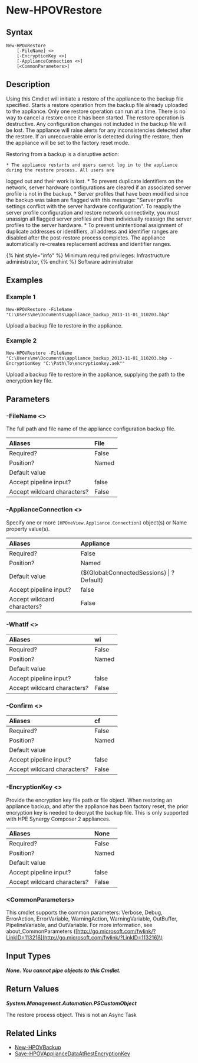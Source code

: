 ﻿---
description: Upload appliance backup file to restore its configuration.
---

# New-HPOVRestore

## Syntax

```text
New-HPOVRestore
    [-FileName] <>
    [-EncryptionKey <>]
    [-ApplianceConnection <>]
    [<CommonParameters>]
```

## Description

Using this Cmdlet will initiate a restore of the appliance to the backup file specified.  Starts a restore operation from the backup file already uploaded to the appliance. Only one restore operation can run at a time. There is no way to cancel a restore once it has been started. The restore operation is destructive. Any configuration changes not included in the backup file will be lost. The appliance will raise alerts for any inconsistencies detected after the restore. If an unrecoverable error is detected during the restore, then the appliance will be set to the factory reset mode.

Restoring from a backup is a disruptive action:

    * The appliance restarts and users cannot log in to the appliance during the restore process. All users are
  logged out and their work is lost.
    * To prevent duplicate identifiers on the network, server hardware configurations are cleared if an associated
  server profile is not in the backup.
    * Server profiles that have been modified since the backup was taken are flagged with this message: "Server
  profile settings conflict with the server hardware configuration". To reapply the server profile
  configuration and restore network connectivity, you must unassign all flagged server profiles and then
  individually reassign the server profiles to the server hardware.
    * To prevent unintentional assignment of duplicate addresses or identifiers, all address and identifier ranges
  are disabled after the post-restore process completes. The appliance automatically re-creates replacement
  address and identifier ranges.

{% hint style="info" %}
Minimum required privileges: Infrastructure administrator,
{% endhint %}
 Software administrator
## Examples

###  Example 1 

```text
New-HPOVRestore -FileName "C:\Users\me\Documents\appliance_backup_2013-11-01_110203.bkp"
```

Upload a backup file to restore in the appliance.

###  Example 2 

```text
New-HPOVRestore -FileName "C:\Users\me\Documents\appliance_backup_2013-11-01_110203.bkp -EncryptionKey "C:\Path\To\encryptionkey.aek""
```

Upload a backup file to restore in the appliance, supplying the path to the encryption key file.

## Parameters

### -FileName &lt;&gt;

The full path and file name of the appliance configuration backup file.

| Aliases | File |
| :--- | :--- |
| Required? | False |
| Position? | Named |
| Default value |  |
| Accept pipeline input? | false |
| Accept wildcard characters? | False |

### -ApplianceConnection &lt;&gt;

Specify one or more `[HPOneView.Appliance.Connection]` object(s) or Name property value(s).

| Aliases | Appliance |
| :--- | :--- |
| Required? | False |
| Position? | Named |
| Default value | (${Global:ConnectedSessions} &vert; ? Default) |
| Accept pipeline input? | false |
| Accept wildcard characters? | False |

### -WhatIf &lt;&gt;



| Aliases | wi |
| :--- | :--- |
| Required? | False |
| Position? | Named |
| Default value |  |
| Accept pipeline input? | false |
| Accept wildcard characters? | False |

### -Confirm &lt;&gt;



| Aliases | cf |
| :--- | :--- |
| Required? | False |
| Position? | Named |
| Default value |  |
| Accept pipeline input? | false |
| Accept wildcard characters? | False |

### -EncryptionKey &lt;&gt;

Provide the encryption key file path or file object.  When restoring an appliance backup, and after the appliance has been factory reset, the prior encryption key is needed to decrypt the backup file.  This is only supported with HPE Synergy Composer 2 appliances.

| Aliases | None |
| :--- | :--- |
| Required? | False |
| Position? | Named |
| Default value |  |
| Accept pipeline input? | false |
| Accept wildcard characters? | False |

### &lt;CommonParameters&gt;

This cmdlet supports the common parameters: Verbose, Debug, ErrorAction, ErrorVariable, WarningAction, WarningVariable, OutBuffer, PipelineVariable, and OutVariable. For more information, see about\_CommonParameters \([http://go.microsoft.com/fwlink/?LinkID=113216](http://go.microsoft.com/fwlink/?LinkID=113216)\)

## Input Types

_**None.  You cannot pipe objects to this Cmdlet.**_

## Return Values

_**System.Management.Automation.PSCustomObject**_

The restore process object.  This is not an Async Task

## Related Links

* [New-HPOVBackup](new-hpovbackup.md)
* [Save-HPOVApplianceDataAtRestEncryptionKey](../security/save-hpovappliancedataatrestencryptionkey.md)
